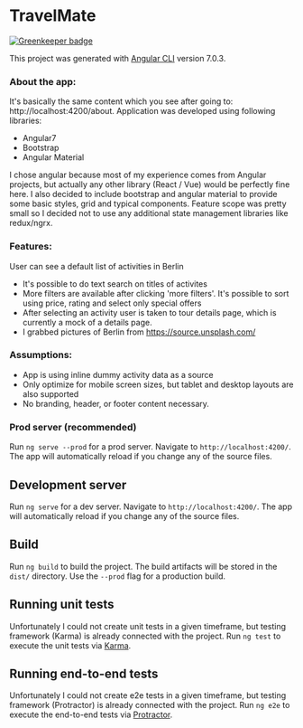 # TravelMate

[![Greenkeeper badge](https://badges.greenkeeper.io/jarekcieslak/travel-mate.svg)](https://greenkeeper.io/)

This project was generated with [Angular CLI](https://github.com/angular/angular-cli) version 7.0.3.

### About the app:
It's basically the same content which you see after going to: http://localhost:4200/about. Application was developed using following libraries:
* Angular7
* Bootstrap
* Angular Material

I chose angular because most of my experience comes from Angular projects, but actually any other library (React / Vue) would be perfectly fine here. I also decided to include bootstrap and angular material to provide some basic styles, grid and typical components. Feature scope was pretty small so I decided not to use any additional state management libraries like redux/ngrx.

### Features:
User can see a default list of activities in Berlin
* It's possible to do text search on titles of activites
* More filters are available after clicking 'more filters'. It's possible to sort using price, rating and select only special offers
* After selecting an activity user is taken to tour details page, which is currently a mock of a details page.
* I grabbed pictures of Berlin from https://source.unsplash.com/


### Assumptions:
* App is using inline dummy activity data as a source
* Only optimize for mobile screen sizes, but tablet and desktop layouts are also supported
* No branding, header, or footer content necessary.



### Prod server (recommended)
Run `ng serve --prod` for a prod server. Navigate to `http://localhost:4200/`. The app will automatically reload if you change any of the source files.

## Development server
Run `ng serve` for a dev server. Navigate to `http://localhost:4200/`. The app will automatically reload if you change any of the source files.


## Build
Run `ng build` to build the project. The build artifacts will be stored in the `dist/` directory. Use the `--prod` flag for a production build.

## Running unit tests
Unfortunately I could not create unit tests in a given timeframe, but testing framework (Karma) is already connected with the project.
Run `ng test` to execute the unit tests via [Karma](https://karma-runner.github.io).

## Running end-to-end tests
Unfortunately I could not create e2e tests in a given timeframe, but testing framework (Protractor) is already connected with the project.
Run `ng e2e` to execute the end-to-end tests via [Protractor](http://www.protractortest.org/).


